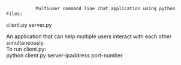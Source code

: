                Multiuser command line chat application using python                                                      Files:
client.py
server.py

An application that can help multiple users interact with each other simultaneously.                                   
To run client.py:                                                                                                        
        python client.py server-ipaddress port-number
